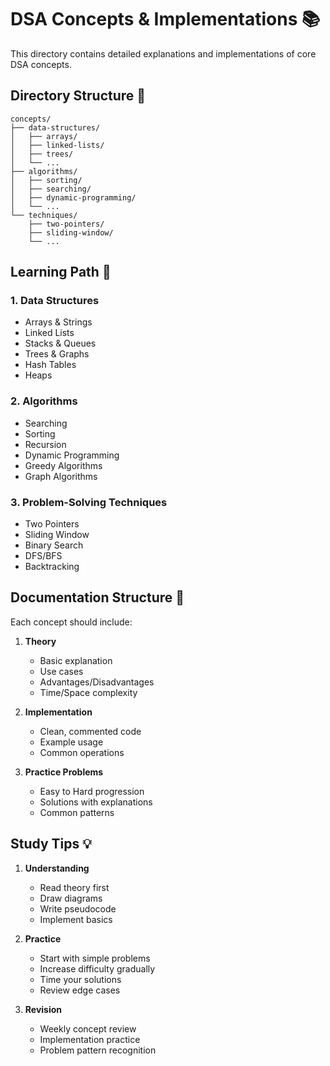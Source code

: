 # DSA Concepts & Implementations 📚

This directory contains detailed explanations and implementations of core DSA concepts.

## Directory Structure 📂

```
concepts/
├── data-structures/
│   ├── arrays/
│   ├── linked-lists/
│   ├── trees/
│   └── ...
├── algorithms/
│   ├── sorting/
│   ├── searching/
│   ├── dynamic-programming/
│   └── ...
└── techniques/
    ├── two-pointers/
    ├── sliding-window/
    └── ...
```

## Learning Path 🎯

### 1. Data Structures
- Arrays & Strings
- Linked Lists
- Stacks & Queues
- Trees & Graphs
- Hash Tables
- Heaps

### 2. Algorithms
- Searching
- Sorting
- Recursion
- Dynamic Programming
- Greedy Algorithms
- Graph Algorithms

### 3. Problem-Solving Techniques
- Two Pointers
- Sliding Window
- Binary Search
- DFS/BFS
- Backtracking

## Documentation Structure 📝

Each concept should include:

1. **Theory**
   - Basic explanation
   - Use cases
   - Advantages/Disadvantages
   - Time/Space complexity

2. **Implementation**
   - Clean, commented code
   - Example usage
   - Common operations

3. **Practice Problems**
   - Easy to Hard progression
   - Solutions with explanations
   - Common patterns

## Study Tips 💡

1. **Understanding**
   - Read theory first
   - Draw diagrams
   - Write pseudocode
   - Implement basics

2. **Practice**
   - Start with simple problems
   - Increase difficulty gradually
   - Time your solutions
   - Review edge cases

3. **Revision**
   - Weekly concept review
   - Implementation practice
   - Problem pattern recognition
